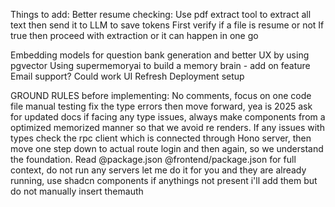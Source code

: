 Things to add: 
Better resume checking:
    Use pdf extract tool to extract all text then send it to LLM to save tokens
    First verify if a file is resume or not
    If true then proceed with extraction or it can happen in one go

Embedding models for question bank generation and better UX by using pgvector
Using supermemoryai to build a memory brain - add on feature
Email support? Could work
UI Refresh
Deployment setup

 GROUND RULES before implementing: No comments, focus on one code file manual testing fix the type errors then move forward, yea is 2025 ask for updated
docs if facing any type issues, always make components from a optimized memorized manner so that we avoid re renders. If any issues with types check the rpc
client which is connected through Hono server, then move one step down to actual route login and then again, so we understand the foundation. Read
@package.json @frontend/package.json for full context, do not run any servers let me do it for you and they are already running, use shadcn components if
anythings not present i'll add them but do not manually insert themauth